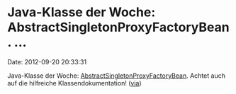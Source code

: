 Java-Klasse der Woche: AbstractSingletonProxyFactoryBean. \...
==============================================================

Date: 2012-09-20 20:33:31

Java-Klasse der Woche:
[AbstractSingletonProxyFactoryBean](http://static.springsource.org/spring/docs/2.5.x/api/org/springframework/aop/framework/AbstractSingletonProxyFactoryBean.html).
Achtet auch auf die hilfreiche Klassendokumentation!
([via](https://plus.google.com/105201233571140699617/posts/1QhcnQizuPc))
